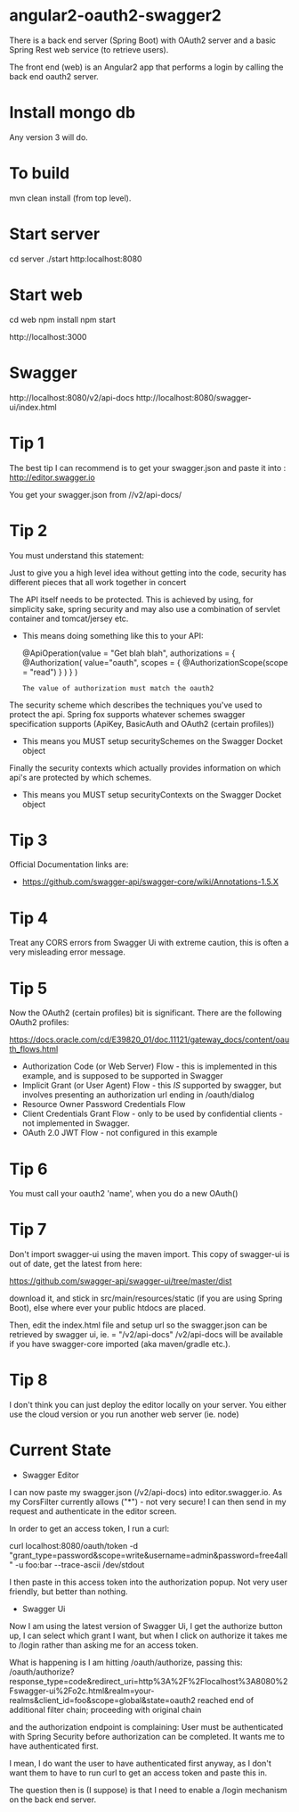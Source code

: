 # angular2-oauth2-swagger2

There is a back end server (Spring Boot) with OAuth2 server and a basic Spring Rest web service (to retrieve users).


The front end (web) is an Angular2 app that performs a login by calling the back end oauth2 server.

# Install mongo db
Any version 3 will do.

# To build

mvn clean install (from top level).


# Start server
cd server
./start
http:localhost:8080

# Start web
cd web
npm install
npm start

http://localhost:3000


# Swagger
http://localhost:8080/v2/api-docs
http://localhost:8080/swagger-ui/index.html



# Tip 1

The best tip I can recommend is to get your swagger.json and paste it into :  http://editor.swagger.io

You get your swagger.json from <your server>/<your context path>/v2/api-docs/


# Tip 2

You must understand this statement:

Just to give you a high level idea without getting into the code, security has different pieces that all work together in concert

The API itself needs to be protected. This is achieved by using, for simplicity sake, spring security and may also use a combination of servlet container and tomcat/jersey etc.
   - This means doing something like this to your API:
   
       @ApiOperation(value = "Get blah blah", 
           authorizations = {
             @Authorization(
                 value="oauth", 
                 scopes = { @AuthorizationScope(scope = "read") }
                 )
           }
         )
         
         The value of authorization must match the oauth2 
                         
The security scheme which describes the techniques you've used to protect the api. Spring fox supports whatever schemes swagger specification supports (ApiKey, BasicAuth and OAuth2 (certain profiles))

  - This means you MUST setup securitySchemes on the Swagger Docket object
  
Finally the security contexts which actually provides information on which api's are protected by which schemes.

  - This means you MUST setup securityContexts on the Swagger Docket object

# Tip 3

Official Documentation links are:

* https://github.com/swagger-api/swagger-core/wiki/Annotations-1.5.X


# Tip 4

Treat any CORS errors from Swagger Ui with extreme caution, this is often a very misleading error message.

# Tip 5

Now the OAuth2 (certain profiles) bit is significant.  There are the following OAuth2 profiles:

https://docs.oracle.com/cd/E39820_01/doc.11121/gateway_docs/content/oauth_flows.html

* Authorization Code (or Web Server) Flow - this is implemented in this example, and is supposed to be supported in Swagger
* Implicit Grant (or User Agent) Flow - this *IS* supported by swagger, but involves presenting an authorization url ending in /oauth/dialog
* Resource Owner Password Credentials Flow
* Client Credentials Grant Flow - only to be used by confidential clients - not implemented in Swagger.
* OAuth 2.0 JWT Flow - not configured in this example

  
# Tip 6

You must call your oauth2 'name', when you do a new OAuth(<name goes here>)

# Tip 7

Don't import swagger-ui using the maven import.  This copy of swagger-ui is out of date, get the latest from here:

https://github.com/swagger-api/swagger-ui/tree/master/dist

download it, and stick in src/main/resources/static (if you are using Spring Boot), else where ever your public htdocs are placed.

Then, edit the index.html file and setup url so the swagger.json can be retrieved by swagger ui, ie. = "/v2/api-docs"
/v2/api-docs will be available if you have swagger-core imported (aka maven/gradle etc.).

# Tip 8

I don't think you can just deploy the editor locally on your server.  You either use the cloud version or 
you run another web server (ie. node)

# Current State

* Swagger Editor

I can now paste my swagger.json (/v2/api-docs) into editor.swagger.io.  As my CorsFilter currently allows ("*") - not very secure!
I can then send in my request and authenticate in the editor screen.

In order to get an access token, I run a curl:

curl localhost:8080/oauth/token -d "grant_type=password&scope=write&username=admin&password=free4all" -u foo:bar --trace-ascii /dev/stdout

I then paste in this access token into the authorization popup.  Not very user friendly, but better than nothing.

* Swagger Ui

Now I am using the latest version of Swagger Ui, I get the authorize button up, I can select which grant I want, but when I click on 
authorize it takes me to /login rather than asking me for an access token.

What is happening is I am hitting /oauth/authorize, passing this:
/oauth/authorize?response_type=code&redirect_uri=http%3A%2F%2Flocalhost%3A8080%2Fswagger-ui%2Fo2c.html&realm=your-realms&client_id=foo&scope=global&state=oauth2 reached end of additional filter chain; proceeding with original chain

and the authorization endpoint is complaining: User must be authenticated with Spring Security before authorization can be completed.  It wants me to have authenticated first.

I mean, I do want the user to have authenticated first anyway, as I don't want them to have to run curl to get an access token and paste this in.

The question then is (I suppose) is that I need to enable a /login mechanism on the back end server.